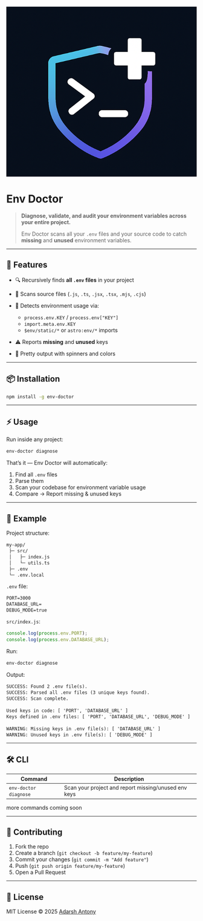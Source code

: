 ![Env Doctor Logo](logo.png)

# Env Doctor

> **Diagnose, validate, and audit your environment variables across your entire project.**
>
> Env Doctor scans all your `.env` files and your source code to catch **missing** and **unused** environment variables.

---

## 🚀 Features

* 🔍 Recursively finds **all `.env` files** in your project
* 📂 Scans source files (`.js`, `.ts`, `.jsx`, `.tsx`, `.mjs`, `.cjs`)
* 🧠 Detects environment usage via:

  * `process.env.KEY` / `process.env["KEY"]`
  * `import.meta.env.KEY`
  * `$env/static/*` or `astro:env/*` imports
* ⚠ Reports **missing** and **unused** keys
* 🎨 Pretty output with spinners and colors

---

## 📦 Installation

```bash
npm install -g env-doctor
```

---

## ⚡ Usage

Run inside any project:

```bash
env-doctor diagnose
```

That’s it — Env Doctor will automatically:

1. Find all `.env` files
2. Parse them
3. Scan your codebase for environment variable usage
4. Compare → Report missing & unused keys

---

## 📖 Example

Project structure:

```
my-app/
 ├─ src/
 │   ├─ index.js
 │   └─ utils.ts
 ├─ .env
 └─ .env.local
```

`.env` file:

```env
PORT=3000
DATABASE_URL=
DEBUG_MODE=true
```

`src/index.js`:

```js
console.log(process.env.PORT);
console.log(process.env.DATABASE_URL);
```

Run:

```bash
env-doctor diagnose
```

Output:

```
SUCCESS: Found 2 .env file(s).
SUCCESS: Parsed all .env files (3 unique keys found).
SUCCESS: Scan complete.

Used keys in code: [ 'PORT', 'DATABASE_URL' ]
Keys defined in .env files: [ 'PORT', 'DATABASE_URL', 'DEBUG_MODE' ]

WARNING: Missing keys in .env file(s): [ 'DATABASE_URL' ]
WARNING: Unused keys in .env file(s): [ 'DEBUG_MODE' ]
```

---

## 🛠 CLI

| Command               | Description                                          |
| --------------------- | ---------------------------------------------------- |
| `env-doctor diagnose` | Scan your project and report missing/unused env keys |
more commands coming soon

---

## 🤝 Contributing

1. Fork the repo
2. Create a branch (`git checkout -b feature/my-feature`)
3. Commit your changes (`git commit -m "Add feature"`)
4. Push (`git push origin feature/my-feature`)
5. Open a Pull Request

---

## 📜 License

MIT License © 2025 [Adarsh Antony](https://github.com/aadarshantony)
